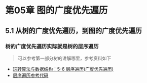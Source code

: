 # 第05章 图的广度优先遍历

## 5.1 从树的广度优先遍历，到图的广度优先遍历

### 树的广度优先遍历实际就是树的层序遍历

> 可以参考第一部分树的讲解哪里，参考资料如下
+ [玩转算法与数据结构：5-6 层序遍历(广度优先遍历)](https://coding.imooc.com/lesson/71.html#mid=1510)
+ [层序遍历参考代码](https://github.com/19920625lsg/liuyubobobo-algorithms/blob/master/Part1Basic/JAVA/src/main/java/Chapter5BinarySearchTree/Section5TraverseSection6LevelOrder/BST.java#L149)
